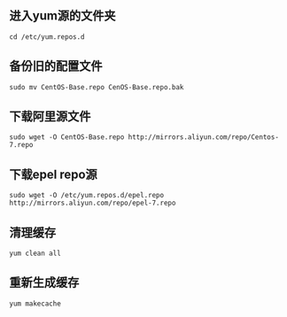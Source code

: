 ## 进入yum源的文件夹
```shell
cd /etc/yum.repos.d
```

## 备份旧的配置文件
```shell
sudo mv CentOS-Base.repo CenOS-Base.repo.bak
```

## 下载阿里源文件
```shell
sudo wget -O CentOS-Base.repo http://mirrors.aliyun.com/repo/Centos-7.repo
```

## 下载epel repo源
```shell
sudo wget -O /etc/yum.repos.d/epel.repo http://mirrors.aliyun.com/repo/epel-7.repo
```

## 清理缓存
```shell
yum clean all
```

## 重新生成缓存
```shell
yum makecache
```
